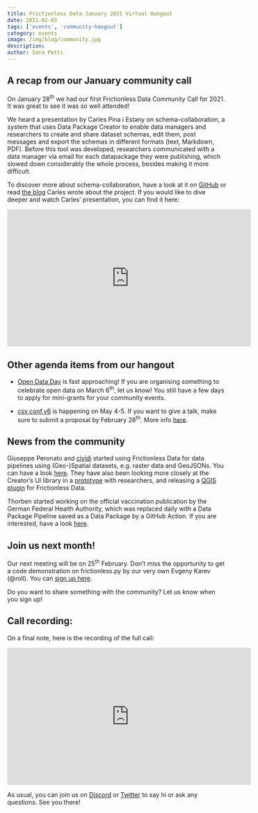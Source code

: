 ```yaml
---
title: Frictionless Data January 2021 Virtual Hangout
date: 2021-02-03
tags: ['events', 'community-hangout']
category: events
image: /img/blog/community.jpg
description:
author: Sara Petti
---
```


## A recap from our January community call

On January 28<sup>th</sup> we had our first Frictionless Data Community Call for 2021. It was great to see it was so well attended!

We heard a presentation by Carles Pina i Estany on schema-collaboration, a system that uses Data Package Creator to enable data managers and researchers to create and share dataset schemas, edit them, post messages and export the schemas in different formats (text, Markdown, PDF). Before this tool was developed, researchers communicated with a data manager via email for each datapackage they were publishing, which slowed down considerably the whole process, besides making it more difficult.

To discover more about schema-collaboration, have a look at it on [GitHub](https://github.com/frictionlessdata/schema-collaboration/) or read [the blog](https://frictionlessdata.io/blog/2021/01/18/schema-collaboration/) Carles wrote about the project. If you would like to dive deeper and watch Carles’ presentation, you can find it here:

<iframe width="560" height="315" src="https://www.youtube.com/embed/_0cs25Fj_yU" frameborder="0" allow="accelerometer; autoplay; clipboard-write; encrypted-media; gyroscope; picture-in-picture" allowfullscreen></iframe>

## Other agenda items from our hangout

- [Open Data Day](https://opendataday.org/) is fast approaching! If you are organising something to celebrate open data on March 6<sup>th</sup>, let us know! You still have a few days to apply for mini-grants for your community events.

- [csv,conf,v6](https://csvconf.com/) is happening on May 4-5. If you want to give a talk, make sure to submit a proposal by February 28<sup>th</sup>. More info [here](https://csvconf.com/submit/).

## News from the community

Giuseppe Peronato and [cividi](https://cividi.ch/) started using Frictionless Data for data pipelines using (Geo-)Spatial datasets, e.g. raster data and GeoJSONs. You can have a look [here](https://github.com/datahq/dataflows/pull/153). They have also been looking more closely at the Creator’s UI library in a [prototype](https://github.com/gperonato/archive-forger) with researchers, and releasing a [QGIS plugin](https://blog.datalets.ch/073/) for Frictionless Data.

Thorben started working on the official vaccination publication by the German Federal Health Authority, which was replaced daily with a Data Package Pipeline saved as a Data Package by a GitHub Action. If you are interested, have a look [here](https://github.com/n0rdlicht/rki-vaccination-scraper).

## Join us next month!

Our next meeting will be on 25<sup>th</sup> February. Don’t miss the opportunity to get a code demonstration on frictionless.py by our very own Evgeny Karev (@roll). You can [sign up here](https://docs.google.com/forms/d/e/1FAIpQLSeuNCopxXauMkrWvF6VHqOyHMcy54SfNDOseVXfWRQZWkvqjQ/viewform?usp=sf_link).

Do you want to share something with the community? Let us know when you sign up!

## Call recording:

On a final note, here is the recording of the full call:

<iframe width="560" height="315" src="https://www.youtube.com/embed/Z4-EM2RPKMA" frameborder="0" allow="accelerometer; autoplay; clipboard-write; encrypted-media; gyroscope; picture-in-picture" allowfullscreen></iframe>


As usual, you can join us on [Discord](https://discord.com/invite/j9DNFNw) or [Twitter](https://twitter.com/frictionlessd8a) to say hi or ask any questions. See you there!
